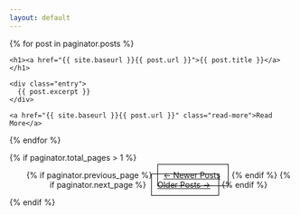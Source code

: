 ```yaml
---
layout: default
---
```


<!-- Just some nice to have styles for the pager buttons -->
<style>
  ul.pager { text-align: center; list-style: none; }
  ul.pager li {display: inline;border: 1px solid black; padding: 10px; margin: 5px;}
</style>

<div class="posts">
<!-- This loops through the paginated posts -->
{% for post in paginator.posts %}
  <article class="post">

    <h1><a href="{{ site.baseurl }}{{ post.url }}">{{ post.title }}</a></h1>

    <div class="entry">
      {{ post.excerpt }}
    </div>

    <a href="{{ site.baseurl }}{{ post.url }}" class="read-more">Read More</a>
  </article>
{% endfor %}
</div>

{% if paginator.total_pages > 1 %}
<ul class="pager">
    {% if paginator.previous_page %}
    <li class="previous">
        <a href="{{ paginator.previous_page_path | prepend: site.baseurl | replace: '//', '/' }}">&larr; Newer Posts</a>
    </li>
    {% endif %}
    {% if paginator.next_page %}
    <li class="next">
        <a href="{{ paginator.next_page_path | prepend: site.baseurl | replace: '//', '/' }}">Older Posts &rarr;</a>
    </li>
    {% endif %}
</ul>
{% endif %}